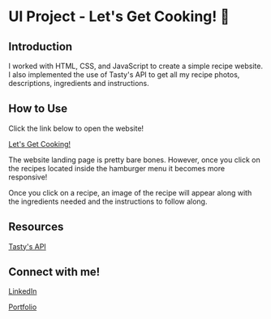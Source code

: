 # UI Project - Let's Get Cooking! 🥣

## Introduction

I worked with HTML, CSS, and JavaScript to create a simple recipe website. I also implemented the use of Tasty's API to get all my recipe photos, descriptions, ingredients and instructions.

## How to Use

Click the link below to open the website!

[Let's Get Cooking!](https://chelseyreann.github.io/UI-Project/#)

The website landing page is pretty bare bones. However, once you click on the recipes located inside the hamburger menu it becomes more responsive! 

Once you click on a recipe, an image of the recipe will appear along with the ingredients needed and the instructions to follow along.

<!-- Links -->

## Resources

[Tasty's API](https://rapidapi.com/apidojo/api/tasty)

## Connect with me!

[LinkedIn](https://www.linkedin.com/in/chelsey-alphonso-84067353/)

[Portfolio](https://chelseyreann.github.io/index.html)

